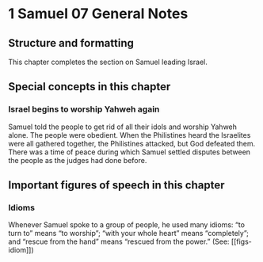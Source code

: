 # 1 Samuel 07 General Notes
## Structure and formatting

This chapter completes the section on Samuel leading Israel.

## Special concepts in this chapter

### Israel begins to worship Yahweh again

Samuel told the people to get rid of all their idols and worship Yahweh alone. The people were obedient. When the Philistines heard the Israelites were all gathered together, the Philistines attacked, but God defeated them. There was a time of peace during which Samuel settled disputes between the people as the judges had done before.

## Important figures of speech in this chapter

### Idioms

Whenever Samuel spoke to a group of people, he used many idioms: “to turn to” means “to worship”; “with your whole heart” means “completely”; and “rescue from the hand” means “rescued from the power.” (See: [[figs-idiom]])
